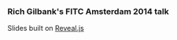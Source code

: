 ### Rich Gilbank's FITC Amsterdam 2014 talk
Slides built on [Reveal.js](https://github.com/hakimel/reveal.js/)

